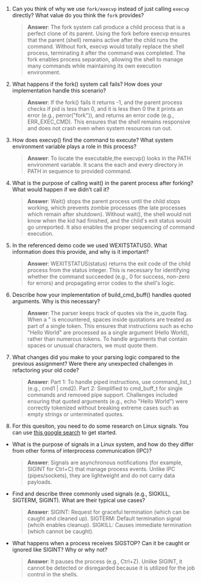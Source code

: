 1. Can you think of why we use `fork/execvp` instead of just calling `execvp` directly? What value do you think the `fork` provides?

    > **Answer**: The fork system call produce a child process that is a perfect clone of its parent.  Using  the fork before execvp ensures that the parent (shell) remains active after the child runs the command. Without fork, execvp would totally replace the shell process, terminating it after the command was completed. The fork enables process separation, allowing the shell to manage many commands while maintaining its own execution environment.

2. What happens if the fork() system call fails? How does your implementation handle this scenario?

    > **Answer**: If the fork() fails it returns -1, and the parent process checks if pid is less than 0, and it is less then 0 the it prints an error (e.g., perror("fork")), and returns an error code (e.g., ERR_EXEC_CMD). This ensures that the shell remains responsive and does not crash even when system resources run out.

3. How does execvp() find the command to execute? What system environment variable plays a role in this process?

    > **Answer**: To locate the executable,the execvp() looks in the PATH environment variable. It scans the each and every directory in PATH in sequence to provided command.

4. What is the purpose of calling wait() in the parent process after forking? What would happen if we didn’t call it?

    > **Answer**: Wait() stops the parent process until the child stops working, which prevents zombie processes (the late processes which remain after shutdown).  Without wait(), the shell would not know when the kid had finished, and the child's exit status would go unreported. It also enables the proper sequencing of command execution.

5. In the referenced demo code we used WEXITSTATUS(). What information does this provide, and why is it important?

    > **Answer**: WEXITSTATUS(status) returns the exit code of the child process from the status integer. This is necessary for identifying whether the command succeeded (e.g., 0 for success, non-zero for errors) and propagating error codes to the shell's logic.

6. Describe how your implementation of build_cmd_buff() handles quoted arguments. Why is this necessary?

    > **Answer**: The parser keeps track of quotes via the in_quote flag.  When a " is encountered, spaces inside quotations are treated as part of a single token.  This ensures that instructions such as echo "Hello World" are processed as a single argument (Hello World), rather than numerous tokens.  To handle arguments that contain spaces or unusual characters, we must quote them.

7. What changes did you make to your parsing logic compared to the previous assignment? Were there any unexpected challenges in refactoring your old code?

    > **Answer**:
    > Part 1: To handle piped instructions, use command_list_t (e.g., cmd1 | cmd2).
    > Part 2: Simplified to cmd_buff_t for single commands and removed pipe support.
    > Challenges included ensuring that quoted arguments (e.g., echo "Hello World") were correctly tokenized without breaking extreme cases such as empty strings or unterminated quotes.

8. For this quesiton, you need to do some research on Linux signals. You can use [this google search](https://www.google.com/search?q=Linux+signals+overview+site%3Aman7.org+OR+site%3Alinux.die.net+OR+site%3Atldp.org&oq=Linux+signals+overview+site%3Aman7.org+OR+site%3Alinux.die.net+OR+site%3Atldp.org&gs_lcrp=EgZjaHJvbWUyBggAEEUYOdIBBzc2MGowajeoAgCwAgA&sourceid=chrome&ie=UTF-8) to get started.

- What is the purpose of signals in a Linux system, and how do they differ from other forms of interprocess communication (IPC)?

    > **Answer**: Signals are asynchronous notifications (for example, SIGINT for Ctrl+C) that manage process events. Unlike IPC (pipes/sockets), they are lightweight and do not carry data payloads.

- Find and describe three commonly used signals (e.g., SIGKILL, SIGTERM, SIGINT). What are their typical use cases?

    > **Answer**:
    > SIGINT: Request for graceful termination (which can be caught and cleaned up).
    > SIGTERM: Default termination signal (whcih enables cleanup).
    > SIGKILL: Causes immediate termination (which cannot be caught).


- What happens when a process receives SIGSTOP? Can it be caught or ignored like SIGINT? Why or why not?

    > **Answer**:  It pauses the process (e.g., Ctrl+Z). Unlike SIGINT, it cannot be detected or disregarded because it is utilized for the job control in the shells.
